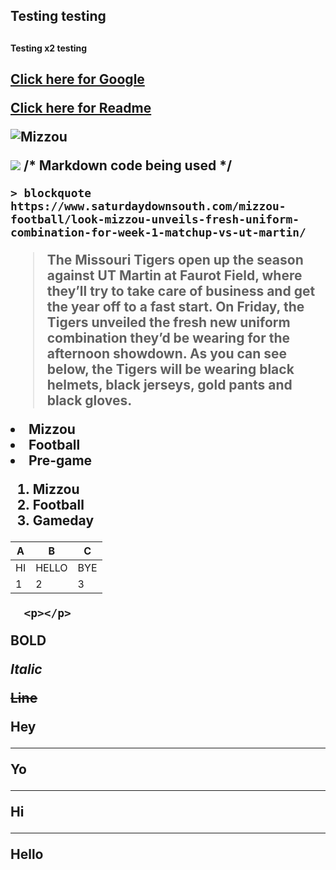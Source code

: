 <!DOCTYPE html>

<html lang="en">
   
<body>

<h2> Testing testing <h2>
<h4> Testing x2 testing <h2>

<a href="https://www.google.com">Click here for Google </a>
    <p></p>
<a href="https://github.com/DaytonSteffeny/Markdown/blob/master/README.md">Click here for Readme </a>
     <p></p>
    <img
         src="challenge1.png" alt="Mizzou">
     <p></p>
    <img src="http://nyc.missourialumnispaces.com/wp-content/uploads/sites/79/2016/10/USATSI_78778993-650x342.jpg">
    /* Markdown code being used */
    
    > blockquote https://www.saturdaydownsouth.com/mizzou-football/look-mizzou-unveils-fresh-uniform-combination-for-week-1-matchup-vs-ut-martin/
   > The Missouri Tigers open up the season against UT Martin at Faurot Field, where they’ll try to take care of business and get the year off to a fast start. On Friday, the Tigers unveiled the fresh new uniform combination they’d be wearing for the afternoon showdown. As you can see below, the Tigers will be wearing black helmets, black jerseys, gold pants and black gloves.

    
  
  <li>Mizzou</li>
  <li>Football</li>
  <li>Pre-game</li>
</ul>
    
    
  1. Mizzou
  2. Football
  3. Gameday
    
   
    
    
   A | B | C
--- | --- | ---
HI | HELLO | BYE
1 | 2 | 3



      <p></p>
<b>BOLD</b>
  <p></p>
<i>Italic</i>
      <p></p>
<s>Line</s>
      <p></p>
    
   Hey

---

Yo

***

Hi

___

Hello

</body>
</html>
